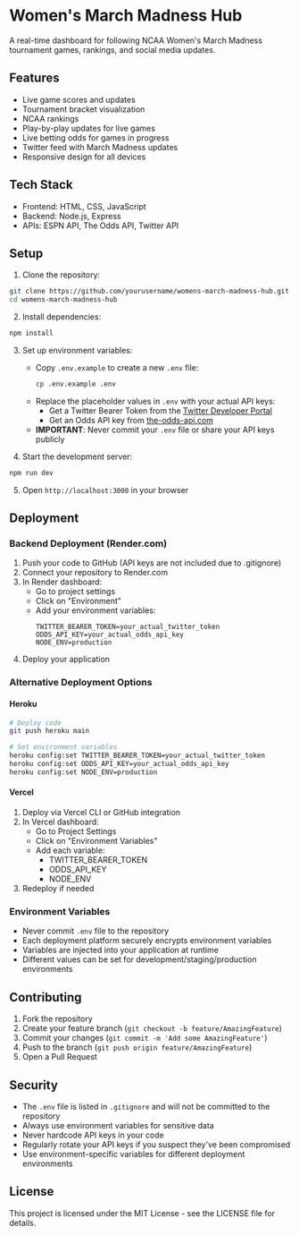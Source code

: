 # Women's March Madness Hub

A real-time dashboard for following NCAA Women's March Madness tournament games, rankings, and social media updates.

## Features

- Live game scores and updates
- Tournament bracket visualization
- NCAA rankings
- Play-by-play updates for live games
- Live betting odds for games in progress
- Twitter feed with March Madness updates
- Responsive design for all devices

## Tech Stack

- Frontend: HTML, CSS, JavaScript
- Backend: Node.js, Express
- APIs: ESPN API, The Odds API, Twitter API

## Setup

1. Clone the repository:
```bash
git clone https://github.com/yourusername/womens-march-madness-hub.git
cd womens-march-madness-hub
```

2. Install dependencies:
```bash
npm install
```

3. Set up environment variables:
   - Copy `.env.example` to create a new `.env` file:
     ```bash
     cp .env.example .env
     ```
   - Replace the placeholder values in `.env` with your actual API keys:
     - Get a Twitter Bearer Token from the [Twitter Developer Portal](https://developer.twitter.com/en/portal/dashboard)
     - Get an Odds API key from [the-odds-api.com](https://the-odds-api.com/)
   - **IMPORTANT**: Never commit your `.env` file or share your API keys publicly

4. Start the development server:
```bash
npm run dev
```

5. Open `http://localhost:3000` in your browser

## Deployment

### Backend Deployment (Render.com)
1. Push your code to GitHub (API keys are not included due to .gitignore)
2. Connect your repository to Render.com
3. In Render dashboard:
   - Go to project settings
   - Click on "Environment"
   - Add your environment variables:
     ```
     TWITTER_BEARER_TOKEN=your_actual_twitter_token
     ODDS_API_KEY=your_actual_odds_api_key
     NODE_ENV=production
     ```
4. Deploy your application

### Alternative Deployment Options

#### Heroku
```bash
# Deploy code
git push heroku main

# Set environment variables
heroku config:set TWITTER_BEARER_TOKEN=your_actual_twitter_token
heroku config:set ODDS_API_KEY=your_actual_odds_api_key
heroku config:set NODE_ENV=production
```

#### Vercel
1. Deploy via Vercel CLI or GitHub integration
2. In Vercel dashboard:
   - Go to Project Settings
   - Click on "Environment Variables"
   - Add each variable:
     - TWITTER_BEARER_TOKEN
     - ODDS_API_KEY
     - NODE_ENV
3. Redeploy if needed

### Environment Variables
- Never commit `.env` file to the repository
- Each deployment platform securely encrypts environment variables
- Variables are injected into your application at runtime
- Different values can be set for development/staging/production environments

## Contributing

1. Fork the repository
2. Create your feature branch (`git checkout -b feature/AmazingFeature`)
3. Commit your changes (`git commit -m 'Add some AmazingFeature'`)
4. Push to the branch (`git push origin feature/AmazingFeature`)
5. Open a Pull Request

## Security

- The `.env` file is listed in `.gitignore` and will not be committed to the repository
- Always use environment variables for sensitive data
- Never hardcode API keys in your code
- Regularly rotate your API keys if you suspect they've been compromised
- Use environment-specific variables for different deployment environments

## License

This project is licensed under the MIT License - see the LICENSE file for details. 
